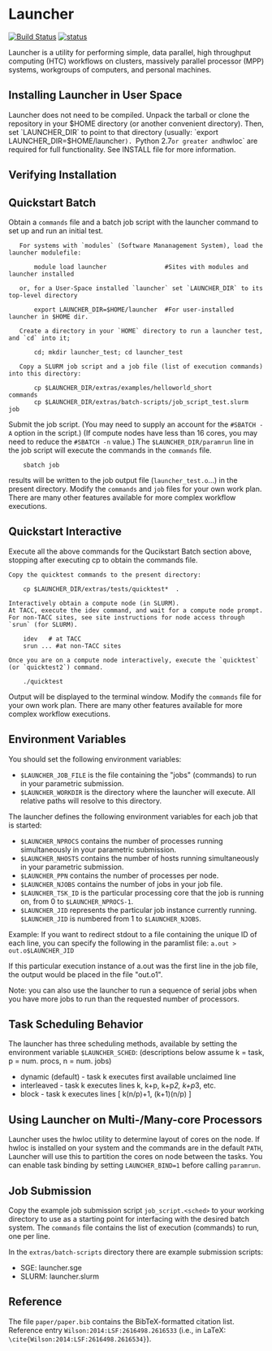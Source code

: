 # Launcher
[![Build Status](https://travis-ci.org/marshalllerner/launcher.svg?branch=master)](https://travis-ci.org/marshalllerner/launcher)
[![status](http://joss.theoj.org/papers/7b5df63cd8a40f557d66051695d300a7/status.svg)](http://joss.theoj.org/papers/7b5df63cd8a40f557d66051695d300a7)

Launcher is a utility for performing simple, data parallel, high throughput computing (HTC) workflows on clusters, 
massively parallel processor (MPP) systems, workgroups of computers, and personal machines.

## Installing Launcher in User Space
Launcher does not need to be compiled. 
Unpack the tarball or clone the repository in your $HOME directory (or another convenient directory). 
Then, set `LAUNCHER_DIR` to point to that directory (usually: `export LAUNCHER_DIR=$HOME/launcher`).
`Python 2.7` or greater and `hwloc` are required for full functionality. 
See INSTALL file for more information.

## Verifying Installation

## Quickstart Batch
Obtain a `commands` file and a batch job script with the launcher command to set up and run an initial test.
```shell
   For systems with `modules` (Software Mananagement System), load the launcher modulefile:

       module load launcher                #Sites with modules and launcher installed
   
   or, for a User-Space installed `launcher` set `LAUNCHER_DIR` to its top-level directory 
   
       export LAUNCHER_DIR=$HOME/launcher  #For user-installed launcher in $HOME dir.
   
   Create a directory in your `HOME` directory to run a launcher test, and `cd` into it;
   
       cd; mkdir launcher_test; cd launcher_test
   
   Copy a SLURM job script and a job file (list of execution commands) into this directory:
   
       cp $LAUNCHER_DIR/extras/examples/helloworld_short            commands
       cp $LAUNCHER_DIR/extras/batch-scripts/job_script_test.slurm  job
```

Submit the job script. 
(You may need to supply an account for the `#SBATCH -A` option in the script.)
(If compute nodes have less than 16 cores, you may need to reduce the `#SBATCH -n` value.)
The `$LAUNCHER_DIR/paramrun` line in the job script will execute the commands in the `commands` file.

```shell
    sbatch job
```

results will be written to the job output file (`launcher_test.o`...) in the present directory.
Modify the `commands` and `job` files for your own work plan.  There are many other features
available for more complex workflow executions. 

## Quickstart Interactive
Execute all the above commands for the Qucikstart Batch section above, stopping
after executing  cp to obtain the commands file.

```shell
Copy the quicktest commands to the present directory:

    cp $LAUNCHER_DIR/extras/tests/quicktest*  .

Interactively obtain a compute node (in SLURM).  
At TACC, execute the idev command, and wait for a compute node prompt.
For non-TACC sites, see site instructions for node access through `srun` (for SLURM).

    idev   # at TACC
    srun ... #at non-TACC sites

Once you are on a compute node interactively, execute the `quicktest` (or `quicktest2`) command.

    ./quicktest
```

Output will be displayed to the terminal window.
Modify the `commands` file for your own work plan.  There are many other features
available for more complex workflow executions. 

## Environment Variables

You should set the following environment variables:

* `$LAUNCHER_JOB_FILE` is the file containing the "jobs" (commands) to run in your parametric submission.
* `$LAUNCHER_WORKDIR` is the directory where the launcher will execute. All relative paths will resolve to this directory.

The launcher defines the following environment variables for each job that is started:

* `$LAUNCHER_NPROCS` contains the number of processes running simultaneously in your parametric submission.
* `$LAUNCHER_NHOSTS` contains the number of hosts running simultaneously in your parametric submission.
* `$LAUNCHER_PPN` contains the number of processes per node.
* `$LAUNCHER_NJOBS` contains the number of jobs in your job file.
* `$LAUNCHER_TSK_ID` is the particular processing core that the job is running on, from 0 to `$LAUNCHER_NPROCS-1`.
* `$LAUNCHER_JID` represents the particular job instance currently running. `$LAUNCHER_JID` is numbered from 1 to `$LAUNCHER_NJOBS`.

Example: If you want to redirect stdout to a file containing the unique ID of each line, you can specify the following in the paramlist file: ```a.out > out.o$LAUNCHER_JID```

If this particular execution instance of a.out was the first line in the job file, the output would be placed in the file "out.o1".

Note: you can also use the launcher to run a sequence of serial jobs when you have more jobs to run than the requested number of processors.  

## Task Scheduling Behavior

The launcher has three scheduling methods, available by setting the environment variable `$LAUNCHER_SCHED`: (descriptions below assume k = task, p = num. procs, n = num. jobs)

* dynamic (default) - task k executes first available unclaimed line
* interleaved - task k executes lines k, k+p, k+p*2, k+p*3, etc.
* block - task k executes lines [ k(n/p)+1, (k+1)(n/p) ]

## Using Launcher on Multi-/Many-core Processors
Launcher uses the hwloc utility to determine layout of cores on the node. If hwloc is installed on your system and the commands are in the default `PATH`, Launcher will use this to partition the cores on node between the tasks. You can enable task binding by setting `LAUNCHER_BIND=1` before calling `paramrun`.

## Job Submission

Copy the example job submission script `job_script.<sched>` to your working directory to use as a starting point for interfacing with the desired batch system.
The `commands` file contains the list of execution (commands) to run, one per line.

In the `extras/batch-scripts`  directory there are example submission scripts:
  * SGE:   launcher.sge
  * SLURM: launcher.slurm

## Reference
The file `paper/paper.bib` contains the BibTeX-formatted citation list. 
Reference entry `Wilson:2014:LSF:2616498.2616533` (i.e., in LaTeX: `\cite{Wilson:2014:LSF:2616498.2616534}`).
